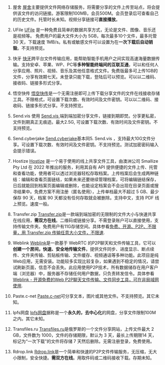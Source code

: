 1. 屋舍
[屋舍](http://www.uhsea.com/)主要提供文件网络存储服务，将需要分享的文件上传至站点，将会提供该文件的访问链接。游客限制100MB，会员500M。会员登录后可查看自己的历史文件。托管时长未知。视频分享链接可**直接播放**。

2. UFile
[UFile](https://ufile.io/) 是一种免费且简单的数据共享方式，无论是文件、图像、音乐还是视频等。 免费用户的最大文件大小为 5GB，每次最多10个文件，最多托管 30 天，下载速度 1MB/s。私有或敏感文件可以设置为在**一次下载后自动销毁**。不支持预览。

3. 快牙
[快牙](https://yun.kuaiya.cn/)跨平台文件传输应用，能帮助智能手机用户之间实现高速海量数据传输。支持安卓、苹果、WP、PC等**多种智能终端间的互联互通**，可以和任何人分享应用、照片、视频、音乐及其他任意格式文件。免费版最多可上传1GB的文件，分享有效期七天。未登录只能下载，登陆后可以预览。可以以二维码、接收码、链接多形式分享。

4. 悟空快传
[悟空快传](https://wkkc.vip/)是一个无需注册即可上传下载分享文件的文件在线接收存储工具。不限格式，可设置下载次数、有效时间及文件密钥。可以以二维码、接收码、链接多形式分享。不支持预览。

5. Send.vis 
使用 [Send.vis ](https://send.vis.ee/) 端到端加密分享文件，链接到期即焚。分享更私密，文件到期真正无痕迹。最大2.5G, 可设置下载次数、有效时间及文件密钥。不支持预览。

6. Send.cyberjake
[Send.cyberjake](https://send.cyberjake.xyz/)基本同5. Send.vis ，支持最大10G文件分享。可设置下载次数、有效时间及文件密钥。不支持预览。测试加密密码输入会提示错误。

7. Hostize
[Hostize](https://www.hostize.com/) 是一个易于使用的线上共享文件工具，由澳洲公司 Smallize Pty Ltd 在 2022 年推出的服务，利用其自有 API 提供便捷的文件上传、托管和查看功能，使用者可以透过浏览器轻松存取档案。上传档案后会生成两种链结：编辑和查看页面链结，如果未来还要继续管理档案，可将编辑链结保存，日后就能回到档案页面编辑或删除，也能设定档案会不会出现在目录页面或搜寻结果中。免费方案不用注册（匿名使用），上传单档最大不超过 5 GB、最少保存 90 天，档案 90 天都没有任何存取就会被删除。支持中文，支持 PDF 线上预览。速度一般。

8. Transfer.zip
[Transfer.zip](https://transfer.zip/)是一款端到端加密的无限制的文件大小与快速共享在线应用，**需双方在线**。二维码或链接分享。不需登录账户可以直接使用，支持传输文件夹。免费用户有11G存储空间。具体参看[免费、开源、P2P、不限量，用 Transfer.zip 传输任意大小文件，不限速](https://meta.appinn.net/t/topic/46555).

9. Weblink
[Weblink](https://webl.ink/)是一款基于 WebRTC 的P2P聊天和文件传输工具，它可以**创建一个房间，快速、安全地传输文件**。提供文件同步、进度显示、断点续传、文件夹传输、剪贴板传输、文件缓存、视频通话等多种功能。此项目是纯Web应用，无需安装。功能较多实现比较复杂，如果遇到不稳定的情况，请尝试刷新页面，信息不会丢失。此应用使用P2P技术，所有数据储存在用户客户端（浏览器）中，服务器不存储任何用户数据，只负责转发信令。具体参看[Weblink - 开源免费的Web P2P聊天文件传输、文件同步工具，可在非局域网使用](https://meta.appinn.net/t/topic/63332/3).

10. Paste.c-net
[Paste.c-net](https://paste.c-net.org/)可分享文本，图片或其他文件。不支持预览。其它未知。

11. Ipfs网盘
[Ipfs网盘](https://cdn.ipfsscan.io/files.html)据称是一个**永久的，去中心化**的网盘，分享文件限制100M之内。其它未知。

12. Transfiles.ru
[Transfiles.ru](https://transfiles.ru/)是俄罗斯的一个文件分享网站，上传文件最大 2 GB，文件数为 1000，文件的存储期限，默认为 3 天，最长上传期限14 天，标记为“一次下载”的文件将存储 7 天然后删除。无需注册登录，免费使用。

14. Rdrop.link
[Rdrop.link](https://rdrop.link/)是一个简单和快速的P2P文件传输服务，无压缩，无大小限制，安全快捷。**需双方在线**。用取件码或二维码接收下载。存期未知。




